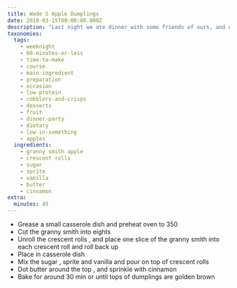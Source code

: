 ```yaml
---
title: Wade S Apple Dumplings
date: 2010-03-15T00:00:00.000Z
description: "Last night we ate dinner with some friends of ours, and our friend wade made this for dessert. it was to die for and the almost the whole pan got gobbled up! he doubled the recipe, but i'm posting the original \"single\" version.\r\n\r\nthe sprite and sugar makes an awesome glaze in the bottom of the pan that you can pour over the dumplings. yum!"
taxonomies:
  tags:
    - weeknight
    - 60-minutes-or-less
    - time-to-make
    - course
    - main-ingredient
    - preparation
    - occasion
    - low-protein
    - cobblers-and-crisps
    - desserts
    - fruit
    - dinner-party
    - dietary
    - low-in-something
    - apples
  ingredients:
    - granny smith apple
    - crescent rolls
    - sugar
    - sprite
    - vanilla
    - butter
    - cinnamon
extra:
  minutes: 45
---
```

 - Grease a small casserole dish and preheat oven to 350
 - Cut the granny smith into eights
 - Unroll the crescent rolls , and place one slice of the granny smith into each crescent roll and roll back up
 - Place in casserole dish
 - Mix the sugar , sprite and vanilla and pour on top of crescent rolls
 - Dot butter around the top , and sprinkle with cinnamon
 - Bake for around 30 min or until tops of dumplings are golden brown
